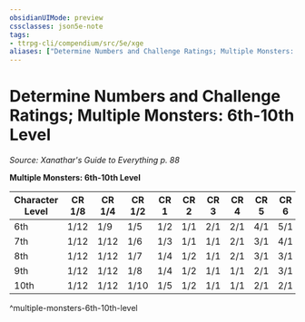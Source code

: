 ```yaml
---
obsidianUIMode: preview
cssclasses: json5e-note
tags:
- ttrpg-cli/compendium/src/5e/xge
aliases: ["Determine Numbers and Challenge Ratings; Multiple Monsters: 6th-10th Level"]
---
```

# Determine Numbers and Challenge Ratings; Multiple Monsters: 6th-10th Level
*Source: Xanathar's Guide to Everything p. 88* 

**Multiple Monsters: 6th-10th Level**

| Character Level | CR 1/8 | CR 1/4 | CR 1/2 | CR 1 | CR 2 | CR 3 | CR 4 | CR 5 | CR 6 | CR 7 | CR 8 | CR 9 | CR 10 |
|-----------------|--------|--------|--------|------|------|------|------|------|------|------|------|------|-------|
| 6th | 1/12 | 1/9 | 1/5 | 1/2 | 1/1 | 2/1 | 2/1 | 4/1 | 5/1 | 6/1 | — | — | — |
| 7th | 1/12 | 1/12 | 1/6 | 1/3 | 1/1 | 1/1 | 2/1 | 3/1 | 4/1 | 5/1 | — | — | — |
| 8th | 1/12 | 1/12 | 1/7 | 1/4 | 1/2 | 1/1 | 2/1 | 3/1 | 3/1 | 4/1 | 6/1 | — | — |
| 9th | 1/12 | 1/12 | 1/8 | 1/4 | 1/2 | 1/1 | 1/1 | 2/1 | 3/1 | 4/1 | 5/1 | 6/1 | — |
| 10th | 1/12 | 1/12 | 1/10 | 1/5 | 1/2 | 1/1 | 1/1 | 2/1 | 2/1 | 3/1 | 4/1 | 5/1 | 6/1 |
^multiple-monsters-6th-10th-level